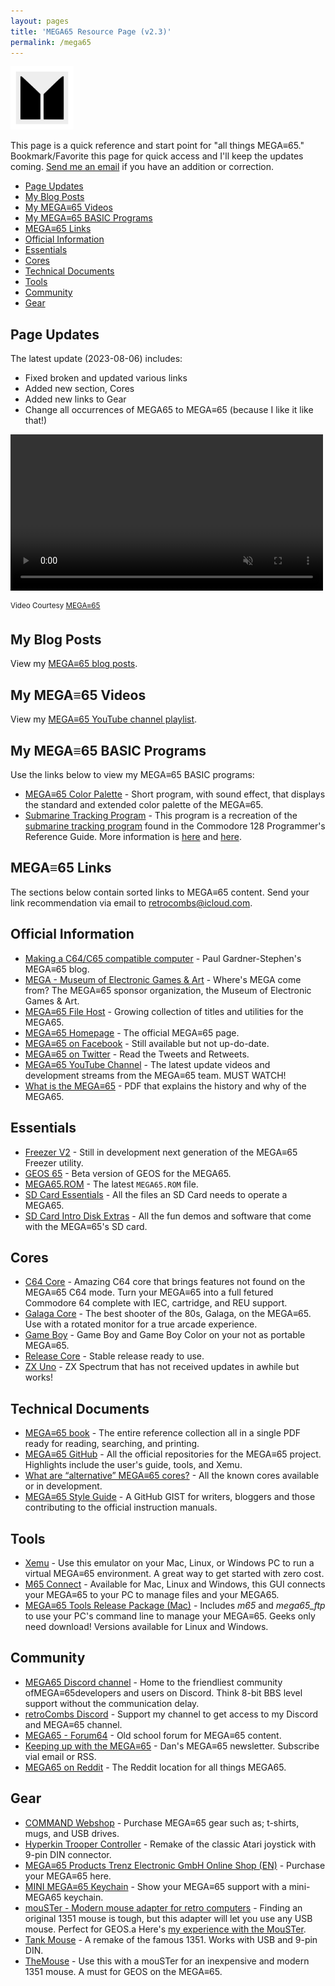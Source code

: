 ```yaml
---
layout: pages
title: 'MEGA65 Resource Page (v2.3)'
permalink: /mega65
---
```


<img class="category" src="/images/design/mega65.svg" width="20%" />


This page is a quick reference and start point for "all things MEGA≡65." Bookmark/Favorite this page for quick access and I'll keep the updates coming. [Send me an email](mailto:retrocombs@icloud.com) if you have an addition or correction.


- [Page Updates](#page-updates)
- [My Blog Posts](#my-blog-posts)
- [My MEGA≡65 Videos](#my-mega65-videos)
- [My MEGA≡65 BASIC Programs](#my-mega65-basic-programs)
- [MEGA≡65 Links](#mega65-links)
- [Official Information](#official-information)
- [Essentials](#essentials)
- [Cores](#cores)
- [Technical Documents](#technical-documents)
- [Tools](#tools)
- [Community](#community)
- [Gear](#gear)

## Page Updates
The latest update (2023-08-06) includes:

* Fixed broken and updated various links
* Added new section, Cores
* Added new links to Gear
* Change all occurrences of MEGA65 to MEGA≡65 (because I like it like that!)

<div class="video-container">
  <video width=500px id="video-bg" autoplay muted loop>
  <source src="images/mega65/mega65-rotating.mp4" type="video/mp4">
  </video>
</div>

<sup>Video Courtesy [MEGA≡65](https://mega65.org)</sup>

## My Blog Posts

View my [MEGA≡65 blog posts](/mega65-blog).

## My MEGA≡65 Videos

View my [MEGA≡65 YouTube channel playlist](https://www.youtube.com/playlist?list=PLRVBh2hjFTomsrJnQdqFmoZUdT6qHocpo).

## My MEGA≡65 BASIC Programs

Use the links below to view my MEGA≡65 BASIC programs:

* [MEGA≡65 Color Palette](https://files.mega65.org?id=1813f548-7280-4b73-9112-abc24b90892b) - Short program, with sound effect, that displays the standard and extended color palette of the MEGA≡65.
* [Submarine Tracking Program](https://files.mega65.org?id=b3301095-87cf-4c9e-b954-b2922b7ee270) - This program is a recreation of the [submarine tracking program](/basic65-sub-track-update) found in the Commodore 128 Programmer's Reference Guide. More information is [here](/sub-track-sys) and [here](/basic65-sub-track-update).

## MEGA≡65 Links

The sections below contain sorted links to MEGA≡65 content. Send your link recommendation via email to [retrocombs@icloud.com](mailto:retrocombs@icloud.com?subject=Recommend%20Link).

## Official Information

* [Making a C64/C65 compatible computer](https://c65gs.blogspot.com/) - Paul Gardner-Stephen's MEGA≡65 blog.
* [MEGA - Museum of Electronic Games & Art](https://www.m-e-g-a.org/) - Where's MEGA come from? The MEGA≡65 sponsor organization, the Museum of Electronic Games & Art.
* [MEGA≡65 File Host](https://files.mega65.org/) - Growing collection of titles and utilities for the MEGA65.
* [MEGA≡65 Homepage](https://www.mega65.org) - The official MEGA≡65 page.
* [MEGA≡65 on Facebook](https://www.facebook.com/MEGA65RetroComputer) - Still available but not up-do-date.
* [MEGA≡65 on Twitter](https://twitter.com/MEGA65Retro) - Read the Tweets and Retweets.
* [MEGA≡65 YouTube Channel](https://www.youtube.com/channel/UCEz3CQ343r4ssvIdmhDauMQ) - The latest update videos and development streams from the MEGA≡65 team. MUST WATCH!
* [What is the MEGA≡65](https://mega65.org/assets/pdf/What_is_the_MEGA65.pdf) - PDF that explains the history and why of the MEGA65.

## Essentials

* [Freezer V2](https://github.com/M3wP/MEGA65-Freezer) - Still in development next generation of the MEGA≡65 Freezer utility.
* [GEOS 65](https://files.mega65.org?id=76448b22-bb44-49af-b816-3446e6497e40) - Beta version of GEOS for the MEGA65.
* [MEGA65.ROM](https://files.mega65.org?id=54e69439-f25e-4124-8c78-22ea7ddc0f1c) - The latest `MEGA65.ROM` file.
* [SD Card Essentials](https://files.mega65.org?id=0fb941fe-5c5f-4608-b0f1-32849d4a8dff) - All the files an SD Card needs to operate a MEGA65.
* [SD Card Intro Disk Extras](https://files.mega65.org?id=2f99feed-edd3-430c-a71d-e5489f5d83ac) - All the fun demos and software that come with the MEGA≡65's SD card.

## Cores

* [C64 Core](https://files.mega65.org?id=896a012f-59e4-456c-b91f-7e989b958241) - Amazing C64 core that brings features not found on the MEGA≡65 C64 mode. Turn your MEGA≡65 into a full fetured Commodore 64 complete with IEC, cartridge, and REU support.
* [Galaga Core](https://files.mega65.org?id=8bc248e3-c29c-4ba8-b8c3-6018a995a9ea) - The best shooter of the 80s, Galaga, on the MEGA≡65. Use with a rotated monitor for a true arcade experience.
* [Game Boy](https://files.mega65.org?id=03b68172-d6ff-49f0-971e-15bea2c6ad9a) - Game Boy and Game Boy Color on your not as portable MEGA≡65.
* [Release Core](https://files.mega65.org?id=a0276005-e71c-4b2d-8d17-2aa92e492c50) - Stable release ready to use.
* [ZX Uno](https://files.mega65.org?id=bdaeb7e0-9fc8-4185-99de-104d01229f27) - ZX Spectrum that has not received updates in awhile but works!

## Technical Documents

* [MEGA≡65 book](https://files.mega65.org?id=d668168c-1fef-4560-a530-77e9e237536d) - The entire reference collection all in a single PDF ready for reading, searching, and printing.
* [MEGA≡65 GitHub](https://github.com/MEGA65) - All the official repositories for the MEGA≡65 project. Highlights include the user's guide, tools, and Xemu.
* [What are “alternative” MEGA≡65 cores?](https://sy2002.github.io/m65cores/) - All the known cores available or in development.
* [MEGA≡65 Style Guide](https://github.com/MEGA65/mega65-user-guide/blob/master/style-guide.md) - A GitHub GIST for writers, bloggers and those contributing to the official instruction manuals.

## Tools

* [Xemu](https://github.lgb.hu/xemu/) - Use this emulator on your Mac, Linux, or Windows PC to run a virtual MEGA≡65 environment. A great way to get started with zero cost.
* [M65 Connect](https://files.mega65.org?id=5919a8b8-c23c-4616-9a52-37e077076638) - Available for Mac, Linux and Windows, this GUI connects your MEGA≡65 to your PC to manage files and your MEGA65.
* [MEGA≡65 Tools Release Package (Mac)](https://files.mega65.org?id=57f855b9-a758-49df-ba7c-d120c4d1241d) - Includes *m65* and *mega65_ftp* to use your PC's command line to manage your MEGA≡65. Geeks only need download! Versions available for Linux and Windows.
## Community

* [MEGA65 Discord channel](https://discord.gg/8zVbk2hK) - Home to the friendliest community ofMEGA≡65developers and users on Discord. Think 8-bit BBS level support without the communication delay.
* [retroCombs Discord](https://www.buymeacoffee.com/retroCombs) - Support my channel to get access to my Discord and MEGA≡65 channel.
* [MEGA65 - Forum64](https://www.forum64.de/index.php?board/457-mega65/&l=2) - Old school forum for MEGA≡65 content.
* [Keeping up with the MEGA≡65](https://m65digest.substack.com/p/keeping-up-with-the-mega65?showWelcome=true) - Dan's MEGA≡65 newsletter. Subscribe vial email or RSS.
* [MEGA65 on Reddit](https://www.reddit.com/r/mega65/) - The Reddit location for all things MEGA65.

## Gear

* [COMMAND Webshop](https://commandshop.eu/) - Purchase MEGA≡65 gear such as; t-shirts, mugs, and USB drives.
* [Hyperkin Trooper Controller](https://amzn.to/3l1CHXj) - Remake of the classic Atari joystick with 9-pin DIN connector.
* [MEGA≡65 Products Trenz Electronic GmbH Online Shop (EN)](https://shop.trenz-electronic.de/en/Products/MEGA65/) - Purchase your MEGA≡65 here.
* [MINI MEGA≡65 Keychain](https://www.lavago.de/mini-mega65.html) - Show your MEGA≡65 support with a mini-MEGA65 keychain.
* [mouSTer - Modern mouse adapter for retro computers](https://retrohax.net/shop/amiga/mouster/) - Finding an original 1351 mouse is tough, but this adapter will let you use any USB mouse. Perfect for GEOS.a Here's [my experience with the MouSTer](/mouster).
* [Tank Mouse](https://sordan.ie/search/?q=tank+mouse) - A remake of the famous 1351. Works with USB and 9-pin DIN.
* [TheMouse](https://amzn.to/3PiJ1JM) - Use this with a mouSTer for an inexpensive and modern 1351 mouse. A must for GEOS on the MEGA≡65.